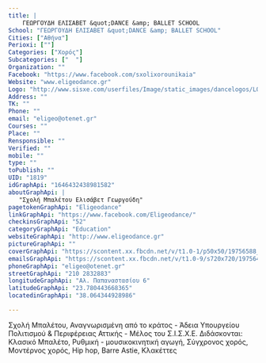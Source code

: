 ```yaml
---
title: |
    ΓΕΩΡΓΟΥΔΗ ΕΛΙΣΑΒΕΤ &quot;DANCE &amp; BALLET SCHOOL
School: "ΓΕΩΡΓΟΥΔΗ ΕΛΙΣΑΒΕΤ &quot;DANCE &amp; BALLET SCHOOL"
Cities: ["Αθήνα"]
Perioxi: [""]
Categories: ["Χορός"]
Subcategories: ["  "]
Organization: ""
Facebook: "https://www.facebook.com/sxolixorounikaia"
Website: "www.eligeodance.gr"
Logo: "http://www.sisxe.com/userfiles/Image/static_images/dancelogos/LOGO-GEORGOUDI.jpg"
Address: ""
TK: ""
Phone: ""
email: "eligeo@otenet.gr"
Courses: ""
Place: ""
Rensponsible: ""
Verified: ""
mobile: ""
type: ""
toPublish: ""
UID: "1819"
idGraphApi: "1646432438981582"
aboutGraphApi: | 
   "Σχολή Μπαλέτου Ελισάβετ Γεωργούδη"
pagetokenGraphApi: "Eligeodance"
linkGraphApi: "https://www.facebook.com/Eligeodance/"
checkinsGraphApi: "52"
categoryGraphApi: "Education"
websiteGraphApi: "http://www.eligeodance.gr"
pictureGraphApi: ""
coverGraphApi: "https://scontent.xx.fbcdn.net/v/t1.0-1/p50x50/19756588_1770983606526464_1194688358498454849_n.jpg?oh=dcdd07f7690c8eac5b33bc9b955abc86&amp;oe=5B042E55"
emailsGraphApi: "https://scontent.xx.fbcdn.net/v/t1.0-9/s720x720/19756469_1770982546526570_7602258169773674026_n.jpg?oh=dd2d2f4b73186cb6ac43471e3df08a4b&amp;oe=5B3E23DC"
phoneGraphApi: "eligeo@otenet.gr"
streetGraphApi: "210 2832883"
longitudeGraphApi: "Αλ. Παπαναστασίου 6"
latitudeGraphApi: "23.780443668365"
locatedinGraphApi: "38.064344928986"

---
```


Σχολή Μπαλέτου, Αναγνωρισμένη από το κράτος - Άδεια Υπουργείου Πολιτισμού &amp; Περιφέρειας Αττικής - Μέλος του Σ.Ι.Σ.Χ.Ε. Διδάσκονται: Κλασικό Μπαλέτο, Ρυθμική - μουσικοκινητική αγωγή, Σύγχρονος χορός, Μοντέρνος χορός, Ηip hop, Barre Astie, Κλακέττες

